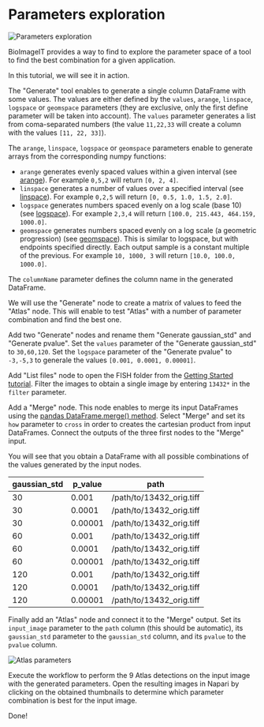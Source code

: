 # Parameters exploration

![Parameters exploration](/docs/documentation/images/parameters_exploration.png)

BioImageIT provides a way to find to explore the parameter space of a tool to find the best combination for a given application.

In this tutorial, we will see it in action.

The "Generate" tool enables to generate a single column DataFrame with some values. The values are either defined by the `values`, `arange`, `linspace`, `logspace` or `geomspace` parameters (they are exclusive, only the first define parameter will be taken into account). The `values` parameter generates a list from coma-separated numbers (the value `11,22,33` will create a column with the values `[11, 22, 33]`). 

The `arange`, `linspace`, `logspace` or `geomspace` parameters enable to generate arrays from the corresponding numpy functions:
- `arange` generates evenly spaced values within a given interval (see [arange](https://numpy.org/doc/stable/reference/generated/numpy.arange.html)). For example `0,5,2` will return `[0, 2, 4]`.
- `linspace` generates a number of values over a specified interval (see [linspace](https://numpy.org/doc/stable/reference/generated/numpy.linspace.html)). For example `0,2,5` will return `[0, 0.5, 1.0, 1.5, 2.0]`.
- `logspace` generates numbers spaced evenly on a log scale (base 10) (see [logspace](https://numpy.org/doc/stable/reference/generated/numpy.logspace.html)). For example `2,3,4` will return `[100.0, 215.443, 464.159, 1000.0]`.
- `geomspace` generates numbers spaced evenly on a log scale (a geometric progression) (see [geomspace](https://numpy.org/doc/stable/reference/generated/numpy.geomspace.html)). This is similar to logspace, but with endpoints specified directly. Each output sample is a constant multiple of the previous. For example `10, 1000, 3` will return `[10.0, 100.0, 1000.0]`.

The `columnName` parameter defines the column name in the generated DataFrame.

We will use the "Generate" node to create a matrix of values to feed the "Atlas" node. This will enable to test "Atlas" with a number of parameter combination and find the best one.

Add two "Generate" nodes and rename them "Generate gaussian_std" and "Generate pvalue". Set the `values` parameter of the "Generate gaussian_std" to `30,60,120`. Set the `logspace` parameter of the "Generate pvalue" to `-3,-5,3` to generale the values `[0.001, 0.0001, 0.00001]`.

Add "List files" node to open the FISH folder from the [Getting Started tutorial](). Filter the images to obtain a single image by entering `13432*` in the `filter` parameter.

Add a "Merge" node. This node enables to merge its input DataFrames using the [pandas DataFrame.merge() method](https://pandas.pydata.org/docs/reference/api/pandas.DataFrame.merge.html#pandas.DataFrame.merge). Select "Merge" and set its `how` parameter to `cross` in order to creates the cartesian product from input DataFrames. Connect the outputs of the three first nodes to the "Merge" input. 

You will see that you obtain a DataFrame with all possible combinations of the values generated by the input nodes.

| gaussian_std | p_value       | path                       |
|--------------|---------------|----------------------------|
| 30           | 0.001         | /path/to/13432_orig.tiff   |
| 30           | 0.0001        | /path/to/13432_orig.tiff   |
| 30           | 0.00001       | /path/to/13432_orig.tiff   |
| 60           | 0.001         | /path/to/13432_orig.tiff   |
| 60           | 0.0001        | /path/to/13432_orig.tiff   |
| 60           | 0.00001       | /path/to/13432_orig.tiff   |
| 120          | 0.001         | /path/to/13432_orig.tiff   |
| 120          | 0.0001        | /path/to/13432_orig.tiff   |
| 120          | 0.00001       | /path/to/13432_orig.tiff   |


Finally add an "Atlas" node and connect it to the "Merge" output. Set its `input_image` parameter to the `path` column (this should be automatic), its `gaussian_std` parameter to the `gaussian_std` column, and its `pvalue` to the `pvalue` column.

![Atlas parameters](/docs/documentation/images/atlas_parameters.png)

Execute the workflow to perform the 9 Atlas detections on the input image with the generated parameters. Open the resulting images in Napari by clicking on the obtained thumbnails to determine which parameter combination is best for the input image.

Done!